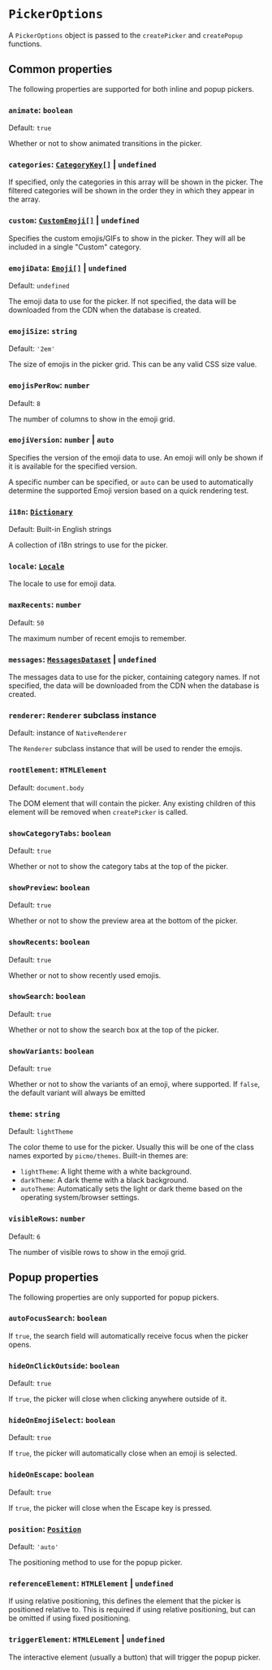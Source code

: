 # `PickerOptions`

A `PickerOptions` object is passed to the `createPicker` and `createPopup` functions.

## Common properties

The following properties are supported for both inline and popup pickers.

### `animate`: `boolean`

Default: `true`

Whether or not to show animated transitions in the picker.

### `categories`: [`CategoryKey[]`](./category-key) | `undefined`

If specified, only the categories in this array will be shown in the picker. The filtered categories will be shown in the order they in which they appear in the array.

### `custom`: [`CustomEmoji[]`](./custom-emoji) | `undefined`

Specifies the custom emojis/GIFs to show in the picker. They will all be included in a single "Custom" category.

### `emojiData`: [`Emoji[]`](https://emojibase.dev/api/emojibase/interface/Emoji) | `undefined`

Default: `undefined`

The emoji data to use for the picker. If not specified, the data will be downloaded from the CDN when the database is created.

### `emojiSize`: `string`

Default: `'2em'`

The size of emojis in the picker grid. This can be any valid CSS size value.

### `emojisPerRow`: `number`

Default: `8`

The number of columns to show in the emoji grid.

### `emojiVersion`: `number` | `auto`

Specifies the version of the emoji data to use. An emoji will only be shown if it is available for the specified version.

A specific number can be specified, or `auto` can be used to automatically determine the supported Emoji version based on a quick rendering test.

### `i18n`: [`Dictionary`](./dictionary)

Default: Built-in English strings

A collection of i18n strings to use for the picker.

### `locale`: [`Locale`](https://emojibase.dev/api/emojibase#Locale)

The locale to use for emoji data. 

### `maxRecents`: `number`

Default: `50`

The maximum number of recent emojis to remember.

### `messages`: [`MessagesDataset`](https://emojibase.dev/api/emojibase/interface/MessagesDataset) | `undefined`

The messages data to use for the picker, containing category names. If not specified, the data will be downloaded from the CDN when the database is created.

### `renderer`: `Renderer` subclass instance

Default: instance of `NativeRenderer`

The `Renderer` subclass instance that will be used to render the emojis.

### `rootElement`: `HTMLElement`

Default: `document.body`

The DOM element that will contain the picker. Any existing children of this element will be removed when `createPicker` is called.

### `showCategoryTabs`: `boolean`

Default: `true`

Whether or not to show the category tabs at the top of the picker.

### `showPreview`: `boolean`

Default: `true`

Whether or not to show the preview area at the bottom of the picker.

### `showRecents`: `boolean`

Default: `true`

Whether or not to show recently used emojis.

### `showSearch`: `boolean`

Default: `true`

Whether or not to show the search box at the top of the picker.

### `showVariants`: `boolean`

Default: `true`

Whether or not to show the variants of an emoji, where supported. If `false`, the default variant will always be emitted

### `theme`: `string`

Default: `lightTheme`

The color theme to use for the picker. Usually this will be one of the class names exported by `picmo/themes`. Built-in themes are:

- `lightTheme`: A light theme with a white background.
- `darkTheme`: A dark theme with a black background.
- `autoTheme`: Automatically sets the light or dark theme based on the operating system/browser settings.

### `visibleRows`: `number`

Default: `6`

The number of visible rows to show in the emoji grid.

## Popup properties

The following properties are only supported for popup pickers.

### `autoFocusSearch`: `boolean`

If `true`, the search field will automatically receive focus when the picker opens.

### `hideOnClickOutside`: `boolean`

Default: `true`

If `true`, the picker will close when clicking anywhere outside of it.

### `hideOnEmojiSelect`: `boolean`

Default: `true`

If `true`, the picker will automatically close when an emoji is selected.

### `hideOnEscape`: `boolean`

Default: `true`

If `true`, the picker will close when the Escape key is pressed.

### `position`: [`Position`](./position)

Default: `'auto'`

The positioning method to use for the popup picker.

### `referenceElement`: `HTMLElement` | `undefined`

If using relative positioning, this defines the element that the picker is positioned relative to. This is required if using relative positioning, but can be omitted if using fixed positioning.

### `triggerElement`: `HTMLELement` | `undefined`

The interactive element (usually a button) that will trigger the popup picker.
